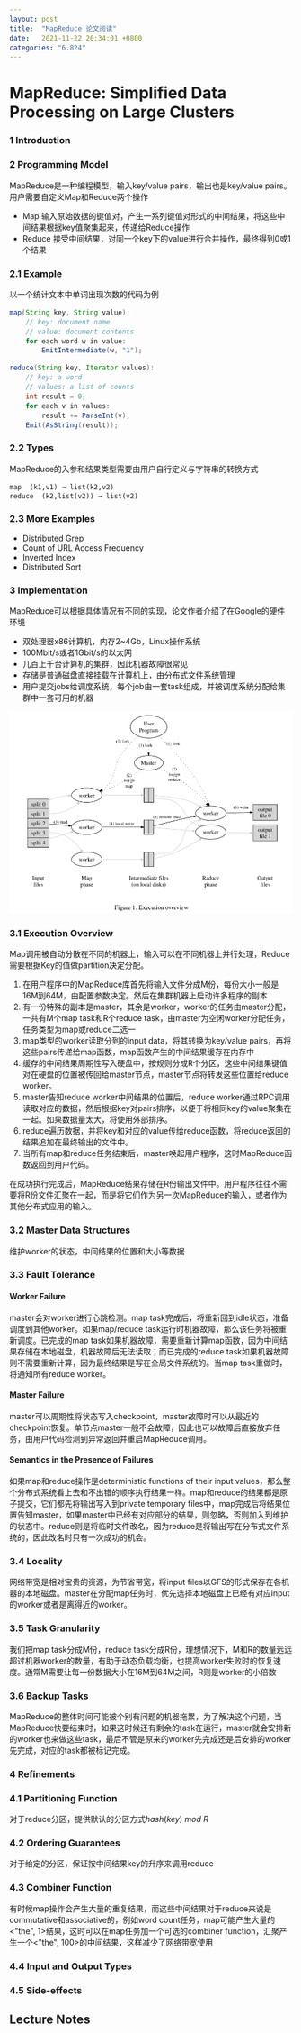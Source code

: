 ```yaml
---
layout: post
title:  "MapReduce 论文阅读"
date:   2021-11-22 20:34:01 +0800
categories: "6.824"
---
```




# MapReduce: Simplified Data Processing on Large Clusters

### 1 Introduction


### 2 Programming Model

MapReduce是一种编程模型，输入key/value pairs，输出也是key/value pairs。 用户需要自定义Map和Reduce两个操作

* Map 输入原始数据的键值对，产生一系列键值对形式的中间结果，将这些中间结果根据key值聚集起来，传递给Reduce操作
* Reduce 接受中间结果，对同一个key下的value进行合并操作，最终得到0或1个结果

### 2.1 Example

以一个统计文本中单词出现次数的代码为例

```java
map(String key, String value):
	// key: document name
	// value: document contents
	for each word w in value:
		EmitIntermediate(w, "1");
```

```java
reduce(String key, Iterator values):
    // key: a word
    // values: a list of counts
    int result = 0;
    for each v in values:
        result += ParseInt(v);
    Emit(AsString(result));
```

### 2.2 Types

MapReduce的入参和结果类型需要由用户自行定义与字符串的转换方式

```
map  (k1,v1) → list(k2,v2)
reduce  (k2,list(v2)) → list(v2)
```

### 2.3 More Examples

* Distributed Grep
* Count of URL Access Frequency
* Inverted Index
* Distributed Sort



### 3 Implementation

MapReduce可以根据具体情况有不同的实现，论文作者介绍了在Google的硬件环境

* 双处理器x86计算机，内存2~4Gb，Linux操作系统
* 100Mbit/s或者1Gbit/s的以太网
* 几百上千台计算机的集群，因此机器故障很常见
* 存储是普通磁盘直接挂载在计算机上，由分布式文件系统管理
* 用户提交jobs给调度系统，每个job由一套task组成，并被调度系统分配给集群中一套可用的机器





![image-20211122211703002](/assets/2021/11/mapreduce/image-20211122211703002.png)

### 3.1 Execution Overview

Map调用被自动分散在不同的机器上，输入可以在不同机器上并行处理，Reduce需要根据Key的值做partition决定分配。

1. 在用户程序中的MapReduce库首先将输入文件分成M份，每份大小一般是16M到64M，由配置参数决定。然后在集群机器上启动许多程序的副本
2. 有一份特殊的副本是master，其余是worker，worker的任务由master分配，一共有M个map task和R个reduce task，由master为空闲worker分配任务，任务类型为map或reduce二选一
3. map类型的worker读取分到的input data，将其转换为key/value pairs，再将这些pairs传递给map函数，map函数产生的中间结果缓存在内存中
4. 缓存的中间结果周期性写入硬盘中，按规则分成R个分区，这些中间结果键值对在硬盘的位置被传回给master节点，master节点将转发这些位置给reduce worker。
5. master告知reduce worker中间结果的位置后，reduce worker通过RPC调用读取对应的数据，然后根据key对pairs排序，以便于将相同key的value聚集在一起。如果数据量太大，将使用外部排序。
6. reduce遍历数据，并将key和对应的value传给reduce函数，将reduce返回的结果追加在最终输出的文件中。
7. 当所有map和reduce任务结束后，master唤起用户程序，这时MapReduce函数返回到用户代码。

在成功执行完成后，MapReduce结果存储在R份输出文件中。用户程序往往不需要将R份文件汇聚在一起，而是将它们作为另一次MapReduce的输入，或者作为其他分布式应用的输入。

### 3.2 Master Data Structures

维护worker的状态，中间结果的位置和大小等数据

### 3.3 Fault Tolerance

#### Worker Failure

master会对worker进行心跳检测。map task完成后，将重新回到idle状态，准备调度到其他worker。如果map/reduce task运行时机器故障，那么该任务将被重新调度。已完成的map task如果机器故障，需要重新计算map函数，因为中间结果存储在本地磁盘，机器故障后无法读取；而已完成的reduce task如果机器故障则不需要重新计算，因为最终结果是写在全局文件系统的。当map task重做时，将通知所有reduce worker。

#### Master Failure

master可以周期性将状态写入checkpoint，master故障时可以从最近的checkpoint恢复。单节点master一般不会故障，因此也可以故障后直接放弃任务，由用户代码检测到异常返回并重启MapReduce调用。

#### Semantics in the Presence of Failures

如果map和reduce操作是deterministic functions of their input values，那么整个分布式系统看上去和不出错的顺序执行结果一样。map和reduce的结果都是原子提交，它们都先将输出写入到private temporary files中，map完成后将结果位置告知master，如果master中已经有对应部分的结果，则忽略，否则加入到维护的状态中。reduce则是将临时文件改名，因为reduce是将输出写在分布式文件系统的，因此改名时只有一次成功的机会。

### 3.4 Locality

网络带宽是相对宝贵的资源，为节省带宽，将input files以GFS的形式保存在各机器的本地磁盘。master在分配map任务时，优先选择本地磁盘上已经有对应input的worker或者是离得近的worker。

### 3.5 Task Granularity

我们把map task分成M份，reduce task分成R份，理想情况下，M和R的数量远远超过机器worker的数量，有助于动态负载均衡，也提高worker失败时的恢复速度。通常M需要让每一份数据大小在16M到64M之间，R则是worker的小倍数

### 3.6 Backup Tasks

MapReduce的整体时间可能被个别有问题的机器拖累，为了解决这个问题，当MapReduce快要结束时，如果这时候还有剩余的task在运行，master就会安排新的worker也来做这些task，最后不管是原来的worker先完成还是后安排的worker先完成，对应的task都被标记完成。



### 4 Refinements

### 4.1 Partitioning Function

对于reduce分区，提供默认的分区方式$hash(key)\ mod\ R$ 

### 4.2 Ordering Guarantees

对于给定的分区，保证按中间结果key的升序来调用reduce

### 4.3 Combiner Function

有时候map操作会产生大量的重复结果，而这些中间结果对于reduce来说是commutative和associative的，例如word count任务，map可能产生大量的<"the", 1>结果，这时可以在map任务加一个可选的combiner function，汇聚产生一个<"the", 100>的中间结果，这样减少了网络带宽使用

### 4.4 Input and Output Types

### 4.5 Side-effects

 

## Lecture Notes


